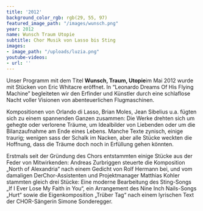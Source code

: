 ```yaml
---
title: '2012'
background_color_rgb: rgb(29, 55, 97)
featured_image_path: "/images/wunsch.png"
year: 2012
name: Wunsch Traum Utopie
subtitle: Chor Musik von Lasso bis Sting
images:
- image_path: "/uploads/luzia.png"
youtube-videos:
- url: ''
---
```


Unser Programm mit dem Titel **Wunsch, Traum, Utopie**im Mai 2012 wurde mit St&uuml;cken von Eric Whitacre er&ouml;ffnet. In “Leonardo Dreams Of His Flying Machine” begleiteten wir den Erfinder und K&uuml;nstler durch eine schlaflose Nacht voller Visionen von abenteuerlichen Flugmaschinen.

Kompositionen von Orlando di Lasso, Brian Moles, Jean Sibelius u.a. f&uuml;gten sich zu einem spannenden Ganzen zusammen: Die Werke drehten sich um gehegte oder verlorene Tr&auml;ume, um Idealbilder von Liebenden oder um die Bilanzaufnahme am Ende eines Lebens. Manche Texte zynisch, einige traurig; wenigen sass der Schalk im Nacken, aber alle St&uuml;cke weckten die Hoffnung, dass die Tr&auml;ume doch noch in Erf&uuml;llung gehen k&ouml;nnten.

Erstmals seit der Gr&uuml;ndung des Chors entstammten einige St&uuml;cke aus der Feder von Mitwirkenden: Andreas Zurbriggen steuerte die Komposition „North of Alexandria“ nach einem Gedicht von Rolf Hermann bei, und vom damaligen DerChor-Assistenten und Projektmanager Matthias Kohler stammten gleich drei St&uuml;cke: Eine moderne Bearbeitung des Sting-Songs „If I Ever Lose My Faith in You“, ein Arrangement des Nine Inch Nails-Songs „Hurt“ sowie die Eigenkomposition „Tr&uuml;ber Tag“ nach einem lyrischen Text der CHOR-S&auml;ngerin Simone Sonderegger.
